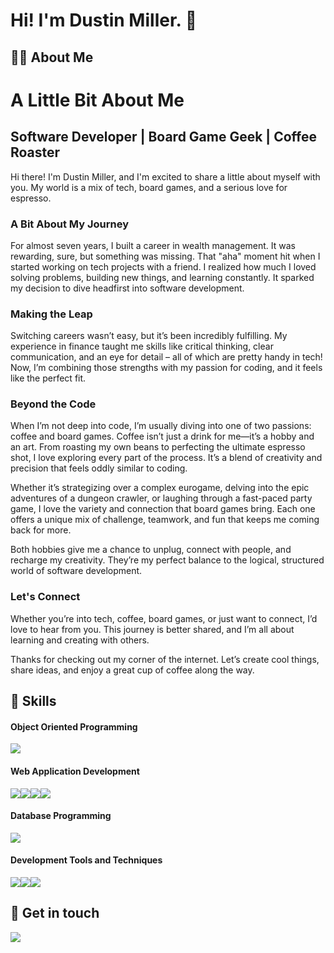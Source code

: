 <h1>Hi! I'm Dustin Miller. 👋</h1>
<h2>👨🏻 About Me</h2>
<p> 
        <h1>A Little Bit About Me</h1>
        <h2>Software Developer | Board Game Geek | Coffee Roaster</h2>
        <p>Hi there! I'm Dustin Miller, and I'm excited to share a little about myself with you. My world is a mix of tech, board games, and a serious love for espresso.</p>
        <h3>A Bit About My Journey</h3>
        <p>For almost seven years, I built a career in wealth management. It was rewarding, sure, but something was missing. That "aha" moment hit when I started working on tech projects with a friend. I realized how much I loved solving problems, building new things, and learning constantly. It sparked my decision to dive headfirst into software development.</p>
        <h3>Making the Leap</h3>
        <p>Switching careers wasn’t easy, but it’s been incredibly fulfilling. My experience in finance taught me skills like critical thinking, clear communication, and an eye for detail – all of which are pretty handy in tech! Now, I’m combining those strengths with my passion for coding, and it feels like the perfect fit.</p>
        <h3>Beyond the Code</h3>
        <p>When I’m not deep into code, I’m usually diving into one of two passions: coffee and board games. Coffee isn’t just a drink for me—it’s a hobby and an art. From roasting my own beans to perfecting the ultimate espresso shot, I love exploring every part of the process. It’s a blend of creativity and precision that feels oddly similar to coding.</p>
<p>Whether it’s strategizing over a complex eurogame, delving into the epic adventures of a dungeon crawler, or laughing through a fast-paced party game, I love the variety and connection that board games bring. Each one offers a unique mix of challenge, teamwork, and fun that keeps me coming back for more.</p>
<p>Both hobbies give me a chance to unplug, connect with people, and recharge my creativity. They’re my perfect balance to the logical, structured world of software development.</p>
        <h3>Let's Connect</h3>
        <p>Whether you’re into tech, coffee, board games, or just want to connect, I’d love to hear from you. This journey is better shared, and I’m all about learning and creating with others.

Thanks for checking out my corner of the internet. Let’s create cool things, share ideas, and enjoy a great cup of coffee along the way.</p>

<h2>🧰 Skills</h2>
<h4>Object Oriented Programming</h4>
<p><img src="https://img.shields.io/badge/c%23-%23239120.svg?style=for-the-badge&logo=csharp&logoColor=white"/></p>

<h4>Web Application Development</h4>
<p><img src="https://img.shields.io/badge/html5-%23E34F26.svg?style=for-the-badge&logo=html5&logoColor=white"/><img src="https://img.shields.io/badge/css3-%231572B6.svg?style=for-the-badge&logo=css3&logoColor=white"/><img src="https://img.shields.io/badge/javascript-%23323330.svg?style=for-the-badge&logo=javascript&logoColor=%23F7DF1E"/><img src="https://img.shields.io/badge/vuejs-%2335495e.svg?style=for-the-badge&logo=vuedotjs&logoColor=%234FC08D"/></p>

<h4>Database Programming</h4>
<p><img src="https://img.shields.io/badge/Microsoft%20SQL%20Server-CC2927?style=for-the-badge&logo=microsoft%20sql%20server&logoColor=white"/></p>

<h4>Development Tools and Techniques</h4>
<p><img src="https://img.shields.io/badge/git-%23F05033.svg?style=for-the-badge&logo=git&logoColor=white"/><img src="https://img.shields.io/badge/Visual%20Studio-5C2D91.svg?style=for-the-badge&logo=visual-studio&logoColor=white"/><img src="https://img.shields.io/badge/Visual%20Studio%20Code-0078d7.svg?style=for-the-badge&logo=visual-studio-code&logoColor=white"/></p>


<h2>📝 Get in touch</h2>
<a href="https://www.linkedin.com/in/dustmil/"><img src="https://img.shields.io/badge/linkedin-%230077B5.svg?style=for-the-badge&logo=linkedin&logoColor=white" href="https://www.linkedin.com/in/dustmil/"/></a>
